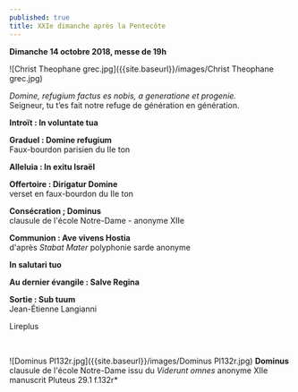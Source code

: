 ```yaml
---
published: true
title: XXIe dimanche après la Pentecôte
---
```

**Dimanche 14 octobre 2018, messe de 19h**

![Christ Theophane grec.jpg]({{site.baseurl}}/images/Christ Theophane grec.jpg)

*Domine, refugium factus es nobis, a generatione et progenie.*  
Seigneur, tu t’es fait notre refuge de génération en génération.

**Introït : In voluntate tua**

**Graduel : Domine refugium**  
Faux-bourdon parisien du IIe ton

**Alleluia : In exitu Israël**

**Offertoire : Dirigatur Domine**  
verset en faux-bourdon du IIe ton

**Consécration ; Dominus**  
clausule de l'école Notre-Dame - anonyme XIIe

**Communion : Ave vivens Hostia**  
d'après *Stabat Mater* polyphonie sarde anonyme

**In salutari tuo**  

**Au dernier évangile : Salve Regina**  

**Sortie : Sub tuum**  
Jean-Étienne Langianni

Lireplus

&nbsp; 

![Dominus Pl132r.jpg]({{site.baseurl}}/images/Dominus Pl132r.jpg)
**Dominus** clausule de l'école Notre-Dame issu du *Viderunt omnes* anonyme XIIe  
manuscrit Pluteus 29.1  f.132r*
